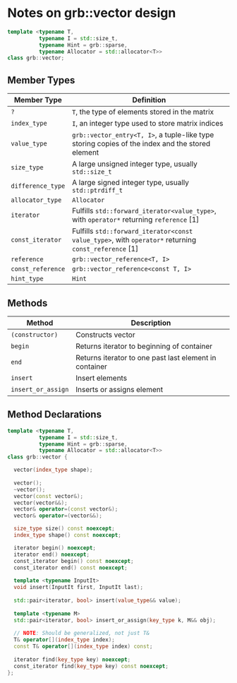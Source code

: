 # Notes on grb::vector design

```cpp
template <typename T,
          typename I = std::size_t,
          typename Hint = grb::sparse,
          typename Allocator = std::allocator<T>>
class grb::vector;
```

## Member Types
Member Type | Definition
----- | -----
`?` | `T`, the type of elements stored in the matrix
`index_type`   | `I`, an integer type used to store matrix indices
`value_type`   | `grb::vector_entry<T, I>`, a tuple-like type storing copies of the index and the stored element
`size_type`    | A large unsigned integer type, usually `std::size_t`
`difference_type` | A large signed integer type, usually `std::ptrdiff_t`
`allocator_type` | `Allocator`
`iterator` | Fulfills `std::forward_iterator<value_type>`, with `operator*` returning `reference` [1]
`const_iterator` | Fulfills `std::forward_iterator<const value_type>`, with `operator*` returning `const_reference` [1]
`reference` | `grb::vector_reference<T, I>`
`const_reference` | `grb::vector_reference<const T, I>`
`hint_type` | `Hint`

## Methods
Method | Description
----- | -----
`(constructor)` | Constructs vector
`begin` | Returns iterator to beginning of container
`end` | Returns iterator to one past last element in container
`insert` | Insert elements
`insert_or_assign` | Inserts or assigns element

## Method Declarations
```cpp
template <typename T,
          typename I = std::size_t,
          typename Hint = grb::sparse,
          typename Allocator = std::allocator<T>>
class grb::vector {

  vector(index_type shape);
  
  vector();
  ~vector();
  vector(const vector&);
  vector(vector&&);
  vector& operator=(const vector&);
  vector& operator=(vector&&);

  size_type size() const noexcept;
  index_type shape() const noexcept;

  iterator begin() noexcept;
  iterator end() noexcept;
  const_iterator begin() const noexcept;
  const_iterator end() const noexcept;
  
  template <typename InputIt>
  void insert(InputIt first, InputIt last);
  
  std::pair<iterator, bool> insert(value_type&& value);
  
  template <typename M>
  std::pair<iterator, bool> insert_or_assign(key_type k, M&& obj);
  
  // NOTE: Should be generalized, not just T&
  T& operator[](index_type index);
  const T& operator[](index_type index) const;
  
  iterator find(key_type key) noexcept;
  const_iterator find(key_type key) const noexcept;
};
```

